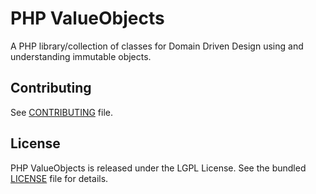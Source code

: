 PHP ValueObjects
============

A PHP library/collection of classes for Domain Driven Design using and understanding immutable objects.


Contributing
------------

See [CONTRIBUTING](/CONTRIBUTING.md) file.


License
-------

PHP ValueObjects is released under the LGPL License. See the bundled [LICENSE](/LICENSE) file for
details.

